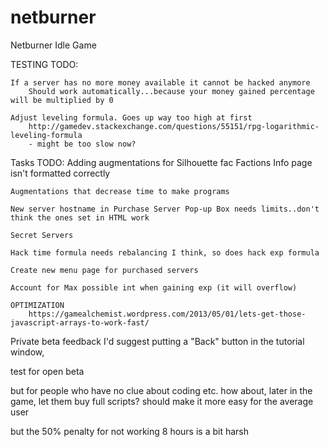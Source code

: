# netburner
Netburner Idle Game

TESTING TODO:

	If a server has no more money available it cannot be hacked anymore
		Should work automatically...because your money gained percentage will be multiplied by 0
		
	Adjust leveling formula. Goes up way too high at first
		http://gamedev.stackexchange.com/questions/55151/rpg-logarithmic-leveling-formula
		- might be too slow now? 
    
   
Tasks TODO:
    Adding augmentations for Silhouette fac
    Factions Info page isn't formatted correctly
    
    Augmentations that decrease time to make programs
    
    New server hostname in Purchase Server Pop-up Box needs limits..don't think the ones set in HTML work
    
	Secret Servers
	
	Hack time formula needs rebalancing I think, so does hack exp formula
	
    Create new menu page for purchased servers
    
	Account for Max possible int when gaining exp (it will overflow)
	
	OPTIMIZATION
		https://gamealchemist.wordpress.com/2013/05/01/lets-get-those-javascript-arrays-to-work-fast/
        
        
        
Private beta feedback
    I'd suggest putting a "Back" button in the tutorial 
    window,

test for open beta

but for people who have no clue about coding etc. how about, later in the game, let them buy full scripts? 
should make it more easy for the average user

but the 50% penalty for not working 8 hours is a bit harsh